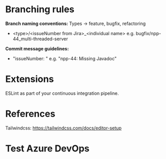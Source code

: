 # Branching rules

**Branch naming conventions:** Types -> feature, bugfix, refactoring

- \<type\>/\<issueNumber from Jira\>_\<individual name\>
  e.g. bugfix/npp-44_multi-threaded-server

**Commit message guidelines:**

- "issueNumber: <commit message>" e.g. "npp-44: Missing Javadoc"

# Extensions

ESLint as part of your continuous integration pipeline.

# References

Tailwindcss: https://tailwindcss.com/docs/editor-setup


# Test Azure DevOps
